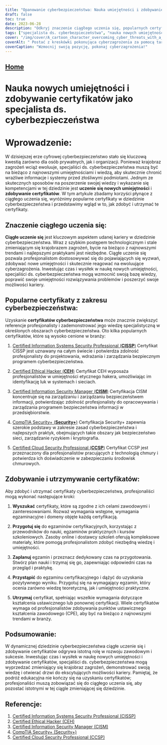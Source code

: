 ```yaml
---
title: "Opanowanie cyberbezpieczeństwa: Nauka umiejętności i zdobywanie certyfikatów dla osiągnięcia sukcesu"
draft: false
toc: true
date: 2023-06-28
description: "Odkryj znaczenie ciągłego uczenia się, popularnych certyfikatów cyberbezpieczeństwa oraz kroków do ich zdobycia i utrzymania w celu udanej kariery w cyberbezpieczeństwie."
tags: ["specjalista ds. cyberbezpieczeństwa", "nauka nowych umiejętności", "zdobywanie certyfikatów", "ciągłe uczenie się", "certyfikaty cyberbezpieczeństwa", "CISSP", "CEH", "CISM", "Security+", "CCSP", "Znaczenie ciągłego uczenia się", "Zalety zdobywania certyfikatów", "rozwój kariery w dziedzinie cyberbezpieczeństwa", "rozwój zawodowy", "Najnowsze trendy w cyberbezpieczeństwie", "postęp technologiczny w dziedzinie cyberbezpieczeństwa", "najlepsze praktyki w zakresie cyberbezpieczeństwa", "nabywanie umiejętności w zakresie cyberbezpieczeństwa", "Przygotowanie do egzaminów z cyberbezpieczeństwa", "utrzymywanie certyfikatów cyberbezpieczeństwa", "uznawane w branży certyfikaty cyberbezpieczeństwa", "możliwości kariery w cyberbezpieczeństwie", "Edukacja i szkolenia w zakresie cyberbezpieczeństwa", "podnoszenie kwalifikacji w zakresie cyberbezpieczeństwa", "rynek pracy cyberbezpieczeństwa", "krajobraz cyberzagrożeń", "ciągły rozwój zawodowy w zakresie cyberbezpieczeństwa", "certyfikaty bezpieczeństwa sieci", "certyfikaty bezpieczeństwa w chmurze", "certyfikaty etycznego hakowania", "certyfikaty zarządzania bezpieczeństwem informacji"]
cover: "/img/cover/A_cartoon_character_overcoming_cyber_threats_with_a_shield.png"
coverAlt: " Postać z kreskówki pokonująca cyberzagrożenia za pomocą tarczy i miecza."
coverCaption: "Wzmocnij swoją pozycję, pokonaj cyberzagrożenia!"
---
```


## [Home](/cyber-security-career-playbook-start/)

# Nauka nowych umiejętności i zdobywanie certyfikatów jako specjalista ds. cyberbezpieczeństwa

# Wprowadzenie:

W dzisiejszej erze cyfrowej cyberbezpieczeństwo stało się kluczową kwestią zarówno dla osób prywatnych, jak i organizacji. Ponieważ krajobraz zagrożeń wciąż ewoluuje, specjaliści ds. cyberbezpieczeństwa muszą być na bieżąco z najnowszymi umiejętnościami i wiedzą, aby skutecznie chronić wrażliwe informacje i systemy przed złośliwymi podmiotami. Jednym ze skutecznych sposobów na poszerzenie swojej wiedzy i wykazanie się kompetencjami w tej dziedzinie jest **uczenie się nowych umiejętności** i **zdobywanie certyfikatów**. W tym artykule zbadamy korzyści płynące z ciągłego uczenia się, wyróżnimy popularne certyfikaty w dziedzinie cyberbezpieczeństwa i przedstawimy wgląd w to, jak zdobyć i utrzymać te certyfikaty.

## Znaczenie ciągłego uczenia się:

**Ciągłe uczenie się** jest kluczowym aspektem udanej kariery w dziedzinie cyberbezpieczeństwa. Wraz z szybkim postępem technologicznym i stale zmieniającym się krajobrazem zagrożeń, bycie na bieżąco z najnowszymi trendami i najlepszymi praktykami jest niezbędne. Ciągłe uczenie się pozwala profesjonalistom dostosowywać się do pojawiających się wyzwań, zdobywać nowe umiejętności i skutecznie reagować na ewoluujące cyberzagrożenia. Inwestując czas i wysiłek w naukę nowych umiejętności, specjaliści ds. cyberbezpieczeństwa mogą wzmocnić swoją bazę wiedzy, poprawić swoje umiejętności rozwiązywania problemów i poszerzyć swoje możliwości kariery.

## Popularne certyfikaty z zakresu cyberbezpieczeństwa:

Uzyskanie **certyfikatów cyberbezpieczeństwa** może znacznie zwiększyć referencje profesjonalisty i zademonstrować jego wiedzę specjalistyczną w określonych obszarach cyberbezpieczeństwa. Oto kilka popularnych certyfikatów, które są wysoko cenione w branży:

1. [Certified Information Systems Security Professional (**CISSP**)](https://www.isc2.org/Certifications/CISSP) Certyfikat CISSP jest uznawany na całym świecie i potwierdza zdolność profesjonalisty do projektowania, wdrażania i zarządzania bezpiecznym programem cyberbezpieczeństwa.

2. [Certified Ethical Hacker (**CEH**)](https://www.eccouncil.org/programs/certified-ethical-hacker-ceh/) Certyfikat CEH wyposaża profesjonalistów w umiejętności etycznego hakera, umożliwiając im identyfikację luk w systemach i sieciach.

3. [Certified Information Security Manager (**CISM**)](https://www.isaca.org/credentialing/cism) Certyfikacja CISM koncentruje się na zarządzaniu i zarządzaniu bezpieczeństwem informacji, potwierdzając zdolność profesjonalisty do opracowywania i zarządzania programem bezpieczeństwa informacji w przedsiębiorstwie.

4. [CompTIA Security+ (**Security+**)](https://www.comptia.org/certifications/security) Certyfikacja Security+ zapewnia szerokie podstawy w zakresie zasad cyberbezpieczeństwa i najlepszych praktyk, obejmujących takie obszary jak bezpieczeństwo sieci, zarządzanie ryzykiem i kryptografia.

5. [Certified Cloud Security Professional (**CCSP**)](https://www.isc2.org/Certifications/CCSP) Certyfikat CCSP jest przeznaczony dla profesjonalistów pracujących z technologią chmury i potwierdza ich doświadczenie w zabezpieczaniu środowisk chmurowych.

## Zdobywanie i utrzymywanie certyfikatów:

Aby zdobyć i utrzymać certyfikaty cyberbezpieczeństwa, profesjonaliści mogą wykonać następujące kroki:

1. **Wyszukać** certyfikaty, które są zgodne z ich celami zawodowymi i zainteresowaniami. Rozważ wymagania wstępne, wymagania egzaminacyjne i domeny objęte każdą certyfikacją.

2. **Przygotuj się** do egzaminów certyfikacyjnych, korzystając z przewodników do nauki, egzaminów praktycznych i kursów szkoleniowych. Zasoby online i dostawcy szkoleń oferują kompleksowe materiały, które pomogą profesjonalistom zdobyć niezbędną wiedzę i umiejętności.

3. **Zaplanuj** egzamin i przeznacz dedykowany czas na przygotowania. Stwórz plan nauki i trzymaj się go, zapewniając odpowiedni czas na przegląd i praktykę.

4. **Przystąpić** do egzaminu certyfikacyjnego i dążyć do uzyskania pozytywnego wyniku. Przygotuj się na wymagający egzamin, który ocenia zarówno wiedzę teoretyczną, jak i umiejętności praktyczne.

5. **Utrzymaj** certyfikat, spełniając wszelkie wymagania dotyczące kształcenia ustawicznego lub ponownej certyfikacji. Wiele certyfikatów wymaga od profesjonalistów zdobywania punktów ustawicznego kształcenia zawodowego (CPE), aby być na bieżąco z najnowszymi trendami w branży.

## Podsumowanie:

W dynamicznej dziedzinie cyberbezpieczeństwa ciągłe uczenie się i zdobywanie certyfikatów odgrywa istotną rolę w rozwoju zawodowym i sukcesie. Inwestując czas i wysiłek w naukę nowych umiejętności i zdobywanie certyfikatów, specjaliści ds. cyberbezpieczeństwa mogą wyprzedzać zmieniający się krajobraz zagrożeń, demonstrować swoją wiedzę i otwierać drzwi do ekscytujących możliwości kariery. Pamiętaj, że podróż edukacyjna nie kończy się na uzyskaniu certyfikatów; profesjonaliści muszą zobowiązać się do ciągłego uczenia się, aby pozostać istotnymi w tej ciągle zmieniającej się dziedzinie.

## Referencje:

1. [Certified Information Systems Security Professional (CISSP)](https://www.isc2.org/Certifications/CISSP)
2. [Certified Ethical Hacker (CEH)](https://www.eccouncil.org/programs/certified-ethical-hacker-ceh/)
3. [Certified Information Security Manager (CISM)](https://www.isaca.org/credentialing/cism)
4. [CompTIA Security+ (Security+)](https://www.comptia.org/certifications/security)
5. [Certified Cloud Security Professional (CCSP)](https://www.isc2.org/Certifications/CCSP)
